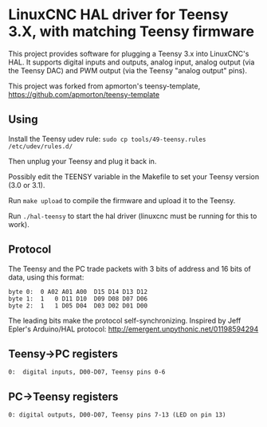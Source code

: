 LinuxCNC HAL driver for Teensy 3.X, with matching Teensy firmware
=================================================================

This project provides software for plugging a Teensy 3.x into LinuxCNC's
HAL.  It supports digital inputs and outputs, analog input, analog output
(via the Teensy DAC) and PWM output (via the Teensy "analog output" pins).

This project was forked from apmorton's teensy-template,
https://github.com/apmorton/teensy-template


Using
-----

Install the Teensy udev rule: `sudo cp tools/49-teensy.rules /etc/udev/rules.d/`

Then unplug your Teensy and plug it back in.

Possibly edit the TEENSY variable in the Makefile to set your Teensy
version (3.0 or 3.1).

Run `make upload` to compile the firmware and upload it to the Teensy.

Run `./hal-teensy` to start the hal driver (linuxcnc must be running
for this to work).


Protocol
--------

The Teensy and the PC trade packets with 3 bits of address and 16 bits
of data, using this format:

    byte 0:  0 A02 A01 A00  D15 D14 D13 D12
    byte 1:  1   0 D11 D10  D09 D08 D07 D06
    byte 2:  1   1 D05 D04  D03 D02 D01 D00

The leading bits make the protocol self-synchronizing.  Inspired by Jeff
Epler's Arduino/HAL protocol: http://emergent.unpythonic.net/01198594294


Teensy->PC registers
--------------------

    0:  digital inputs, D00-D07, Teensy pins 0-6


PC->Teensy registers
--------------------

    0: digital outputs, D00-D07, Teensy pins 7-13 (LED on pin 13)
